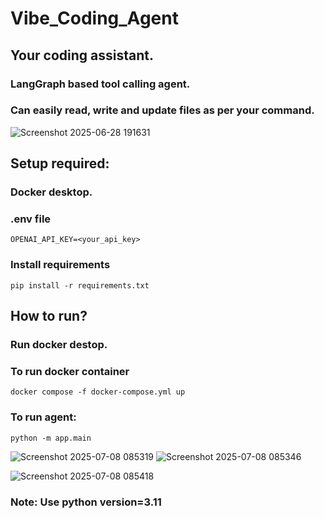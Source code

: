 # Vibe_Coding_Agent
##  Your coding assistant.
### LangGraph based tool calling agent.
### Can easily read, write and update files as per your command.


![Screenshot 2025-06-28 191631](https://github.com/user-attachments/assets/c32f8b94-4717-4c2e-b427-09d6f3b3d928)




## Setup required:

### Docker desktop.
### .env file
    OPENAI_API_KEY=<your_api_key>
### Install requirements
    pip install -r requirements.txt


## How to run?

### Run docker destop.
### To run docker container
    docker compose -f docker-compose.yml up

### To run agent:
    python -m app.main

![Screenshot 2025-07-08 085319](https://github.com/user-attachments/assets/8cd77852-6cb7-4314-9f98-11b8c2c6208f)
![Screenshot 2025-07-08 085346](https://github.com/user-attachments/assets/7aca003b-6e84-4a88-93aa-65a4239268d0)

![Screenshot 2025-07-08 085418](https://github.com/user-attachments/assets/e1d2deee-8957-485f-8efd-9a5f055a0ac1)



### Note: Use python version=3.11
